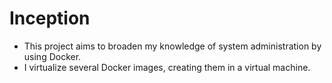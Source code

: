 # Inception

- This project aims to broaden my knowledge of system administration by using Docker.
- I virtualize several Docker images, creating them in a virtual machine. 